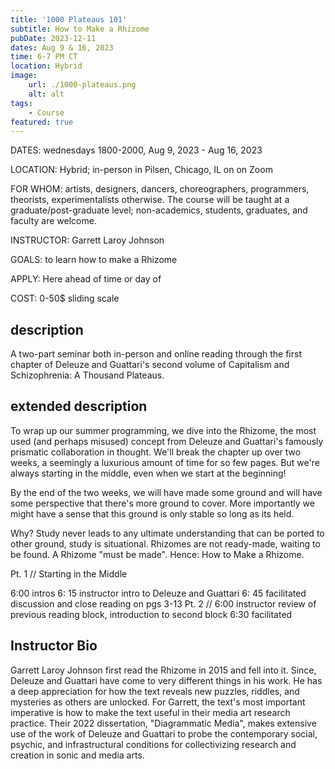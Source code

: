 ```yaml
---
title: '1000 Plateaus 101'
subtitle: How to Make a Rhizome
pubDate: 2023-12-11
dates: Aug 9 & 16, 2023
time: 6-7 PM CT
location: Hybrid
image:
    url: ./1000-plateaus.png
    alt: alt
tags:
    - Course
featured: true
---
```


DATES: wednesdays 1800-2000, Aug 9, 2023 - Aug 16, 2023

LOCATION: Hybrid; in-person in Pilsen, Chicago, IL on on Zoom

FOR WHOM: artists, designers, dancers, choreographers, programmers, theorists, experimentalists otherwise. The course will be taught at a graduate/post-graduate level; non-academics, students, graduates, and faculty are welcome.

INSTRUCTOR: Garrett Laroy Johnson

GOALS: to learn how to make a Rhizome

APPLY: Here ahead of time or day of

COST: 0-50$ sliding scale

## description

A two-part seminar both in-person and online reading through the first chapter of Deleuze and Guattari's second volume of Capitalism and Schizophrenia: A Thousand Plateaus.

## extended description

To wrap up our summer programming, we dive into the Rhizome, the most used (and perhaps misused) concept from Deleuze and Guattari's famously prismatic collaboration in thought. We'll break the chapter up over two weeks, a seemingly a luxurious amount of time for so few pages. But we're always starting in the middle, even when we start at the beginning!

By the end of the two weeks, we will have made some ground and will have some perspective that there's more ground to cover. More importantly we might have a sense that this ground is only stable so long as its held.

Why? Study never leads to any ultimate understanding that can be ported to other ground, study is situational. Rhizomes are not ready-made, waiting to be found. A Rhizome "must be made". Hence: How to Make a Rhizome.

Pt. 1 // Starting in the Middle

6:00 intros
6: 15 instructor intro to Deleuze and Guattari
6: 45 facilitated discussion and close reading on pgs 3-13
Pt. 2 // 6:00 instructor review of previous reading block, introduction to second block 6:30 facilitated

## Instructor Bio

Garrett Laroy Johnson first read the Rhizome in 2015 and fell into it. Since, Deleuze and Guattari have come to very different things in his work. He has a deep appreciation for how the text reveals new puzzles, riddles, and mysteries as others are unlocked. For Garrett, the text's most important imperative is how to make the text useful in their media art research practice. Their 2022 dissertation, "Diagrammatic Media", makes extensive use of the work of Deleuze and Guattari to probe the contemporary social, psychic, and infrastructural conditions for collectivizing research and creation in sonic and media arts.
